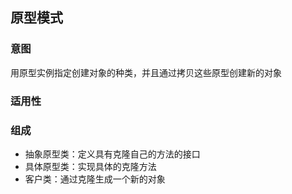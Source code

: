 ## 原型模式

### 意图
用原型实例指定创建对象的种类，并且通过拷贝这些原型创建新的对象


### 适用性


### 组成
- 抽象原型类：定义具有克隆自己的方法的接口
- 具体原型类：实现具体的克隆方法
- 客户类：通过克隆生成一个新的对象